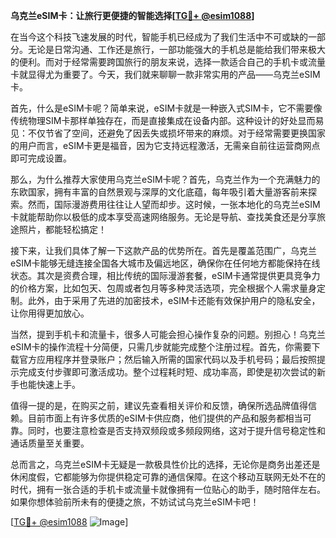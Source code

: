 **乌克兰eSIM卡：让旅行更便捷的智能选择[[TG💪+ @esim1088](https://t.me/s/esim1088)]**

在当今这个科技飞速发展的时代，智能手机已经成为了我们生活中不可或缺的一部分。无论是日常沟通、工作还是旅行，一部功能强大的手机总是能给我们带来极大的便利。而对于经常需要跨国旅行的朋友来说，选择一款适合自己的手机卡或流量卡就显得尤为重要了。今天，我们就来聊聊一款非常实用的产品——乌克兰eSIM卡。

首先，什么是eSIM卡呢？简单来说，eSIM卡就是一种嵌入式SIM卡，它不需要像传统物理SIM卡那样单独存在，而是直接集成在设备内部。这种设计的好处显而易见：不仅节省了空间，还避免了因丢失或损坏带来的麻烦。对于经常需要更换国家的用户而言，eSIM卡更是福音，因为它支持远程激活，无需亲自前往运营商网点即可完成设置。

那么，为什么推荐大家使用乌克兰eSIM卡呢？首先，乌克兰作为一个充满魅力的东欧国家，拥有丰富的自然景观与深厚的文化底蕴，每年吸引着大量游客前来探索。然而，国际漫游费用往往让人望而却步。这时候，一张本地化的乌克兰eSIM卡就能帮助你以极低的成本享受高速网络服务。无论是导航、查找美食还是分享旅途照片，都能轻松搞定！

接下来，让我们具体了解一下这款产品的优势所在。首先是覆盖范围广，乌克兰eSIM卡能够无缝连接全国各大城市及偏远地区，确保你在任何地方都能保持在线状态。其次是资费合理，相比传统的国际漫游套餐，eSIM卡通常提供更具竞争力的价格方案，比如包天、包周或者包月等多种灵活选项，完全根据个人需求量身定制。此外，由于采用了先进的加密技术，eSIM卡还能有效保护用户的隐私安全，让你用得更加放心。

当然，提到手机卡和流量卡，很多人可能会担心操作复杂的问题。别担心！乌克兰eSIM卡的操作流程十分简便，只需几步就能完成整个注册过程。首先，你需要下载官方应用程序并登录账户；然后输入所需的国家代码以及手机号码；最后按照提示完成支付步骤即可激活成功。整个过程耗时短、成功率高，即使是初次尝试的新手也能快速上手。

值得一提的是，在购买之前，建议先查看相关评价和反馈，确保所选品牌值得信赖。目前市面上有许多优质的eSIM卡供应商，他们提供的产品和服务都相当可靠。同时，也要注意检查是否支持双频段或多频段网络，这对于提升信号稳定性和通话质量至关重要。

总而言之，乌克兰eSIM卡无疑是一款极具性价比的选择，无论你是商务出差还是休闲度假，它都能够为你提供稳定可靠的通信保障。在这个移动互联网无处不在的时代，拥有一张合适的手机卡或流量卡就像拥有一位贴心的助手，随时陪伴左右。如果你想体验前所未有的便捷之旅，不妨试试乌克兰eSIM卡吧！

[[TG💪+ @esim1088](https://t.me/s/esim1088) ![Image](https://i.postimg.cc/4NQfJmqS/Snipaste-2025-05-13-00-14-12.png)]